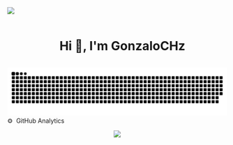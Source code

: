 
<img src="https://user-images.githubusercontent.com/73097560/115834477-dbab4500-a447-11eb-908a-139a6edaec5c.gif">
<div id="user-content-toc">
  <ul align="center">
    <summary><h1 style="display: inline-block">Hi 👋, I'm GonzaloCHz</h1></summary>
  </ul>
</div>

<div align="center">
  <img  src="https://github.com/1999AZZAR/1999AZZAR/blob/main/resources/img/grid-snake.svg"
       alt="snake" /></a>
</div>
⚙️ &nbsp;GitHub Analytics

<p align="center">
<a href="https://github.com/GonzaloCHz">
  <img height="180em" src="https://github-profile-summary-cards.vercel.app/api/cards/profile-details?username=GonzaloCHz&theme=algolia&include_all_commits=true&count_private=true"/>
</a>
</p>
